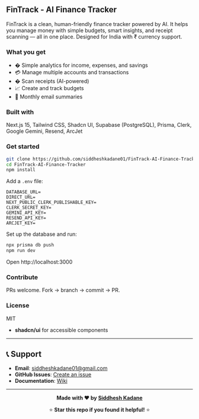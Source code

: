 ## FinTrack - AI Finance Tracker

FinTrack is a clean, human-friendly finance tracker powered by AI. It helps you manage money with simple budgets, smart insights, and receipt scanning — all in one place. Designed for India with ₹ currency support.

### What you get
- � Simple analytics for income, expenses, and savings
- 💳 Manage multiple accounts and transactions
- � Scan receipts (AI-powered)
- 📈 Create and track budgets
- 📧 Monthly email summaries

### Built with
Next.js 15, Tailwind CSS, Shadcn UI, Supabase (PostgreSQL), Prisma, Clerk, Google Gemini, Resend, ArcJet

### Get started
```bash
git clone https://github.com/siddheshkadane01/FinTrack-AI-Finance-Tracker.git
cd FinTrack-AI-Finance-Tracker
npm install
```

Add a `.env` file:
```env
DATABASE_URL=
DIRECT_URL=
NEXT_PUBLIC_CLERK_PUBLISHABLE_KEY=
CLERK_SECRET_KEY=
GEMINI_API_KEY=
RESEND_API_KEY=
ARCJET_KEY=
```

Set up the database and run:
```bash
npx prisma db push
npm run dev
```

Open http://localhost:3000

### Contribute
PRs welcome. Fork → branch → commit → PR.

### License
MIT
- **shadcn/ui** for accessible components

---

## 📞 Support

- **Email**: siddheshkadane01@gmail.com
- **GitHub Issues**: [Create an issue](https://github.com/siddheshkadane01/FinTrack-AI-Finance-Tracker/issues)
- **Documentation**: [Wiki](https://github.com/siddheshkadane01/FinTrack-AI-Finance-Tracker/wiki)

---

<div align="center">

**Made with ❤️ by [Siddhesh Kadane](https://github.com/siddheshkadane01)**

⭐ **Star this repo if you found it helpful!** ⭐

</div>
